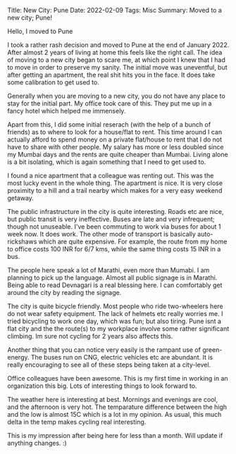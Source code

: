Title: New City: Pune
Date: 2022-02-09
Tags: Misc
Summary: Moved to a new city; Pune!

Hello, I moved to Pune

I took a rather rash decision and moved to Pune at the end of January 2022.
After almost 2 years of living at home this feels like the right call. The idea of moving to a new city began to scare me, at which point I knew that I had to move in order to preserve my sanity. The initial move was uneventful, but after getting an apartment, the real shit hits you in the face. It does take some calibration to get used to.


Generally when you are moving to a new city, you do not have any place to stay for the initial part. My office took care of this. They put me up in a fancy hotel which helped me immensely.

Apart from this, I did some initial reserach (with the help of a bunch of friends) as to where to look for a house/flat to rent. This time around I can actually afford to spend money on a private flat/house to rent that I do not have to share with other people. My salary has more or less doubled since my Mumbai days and the rents are quite cheaper than Mumbai. Living alone is a bit isolating, which is again something that I need to get used to.

I found a nice apartment that a colleague was renting out. This was the most lucky event in the whole thing. The apartment is nice. It is very close proximity to a hill and a trail nearby which makes for a very easy weekend getaway.

The public infrastructure in the city is quite interesting. Roads etc are nice, but public transit is very ineffective. Buses are late and very infrequent; though not unuseable. I've been commuting to work via buses for about 1 week now. It does work. The other mode of transport is basically auto-rickshaws which are quite expensive. For example, the route from my home to office costs 100 INR for 6/7 kms, while the same thing costs 15 INR in a bus.


The people here speak a lot of Marathi, even more than Mumabi. I am planning to pick up the language. Almost all public signage is in Marathi. Being able to read Devnagari is a real blessing here. I can comfortably get around the city by reading the signage.


The city is quite bicycle friendly. Most people who ride two-wheelers here do not wear safety equipment. The lack of helmets etc really worries me. I tried bicycling to work one day, which was fun; but also tiring. Pune isnt a flat city and the the route(s) to my workplace involve some rather significant climbing. Im sure not cycling for 2 years also affects this.

Another thing that you can notice very easily is the rampant use of green-energy. The buses run on CNG, electric vehicles etc are abundant. It is really encouraging to see all of these steps being taken at a city-level.

Office colleagues have been awesome. This is my first time in working in an organization this big. Lots of interesting things to look forward to.

The weather here is interesting at best. Mornings and evenings are cool, and the afternoon is very hot. The temparature difference between the high and the low is almost 15C which is a lot in my opinion. As usual, this much delta in the temp makes cycling real interesting.

This is my impression after being here for less than a month. Will update if anything changes. :)